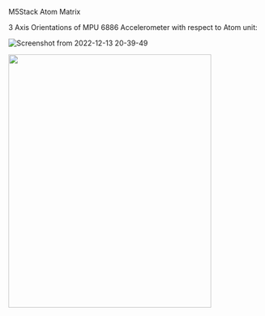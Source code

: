 M5Stack Atom Matrix 

3 Axis Orientations of MPU 6886 Accelerometer with respect to Atom unit:

![Screenshot from 2022-12-13 20-39-49](https://user-images.githubusercontent.com/119133676/207483962-a46dc7ce-322f-4f11-aac6-92d2673e959c.png)


<image src= "https://user-images.githubusercontent.com/119133676/206929218-b0ab702c-c25c-4249-9610-4225cdde623e.png" width="400" height="500">
